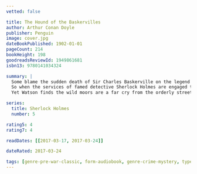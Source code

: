 ```yaml
---
vetted: false

title: The Hound of the Baskervilles
author: Arthur Conan Doyle
publisher: Penguin
image: cover.jpg
dateBookPublished: 1902-01-01
pageCount: 214
bookHeight: 198
goodreadsReviewId: 1949861681
isbn13: 9780141034324

summary: |
  Some blame the sudden death of Sir Charles Baskerville on the legend of a fearsome and ghostly hound that is said to have haunted his Devonshire family for generations.
  So when the services of famed detective Sherlock Holmes are engaged to ensure the safety of Baskerville heir Sir Henry – recently arrived from America – Dr Watson is surprised to find his friend dismissive of the matter. In fact, Watson is dispatched alone to accompany Sir Henry to Baskerville Hall in Devon while Holmes deals with another case.
  Yet Watson finds the wild moors are a far cry from the orderly streets of London, and in the cold night a savage and bestial howl may be heard …

series:
  title: Sherlock Holmes
  number: 5

rating5: 4
rating7: 4

readDates: [[2017-03-17, 2017-03-24]]

dateRated: 2017-03-24

tags: [genre-pre-war-classic, form-audiobook, genre-crime-mystery, type-fiction]
---
```

